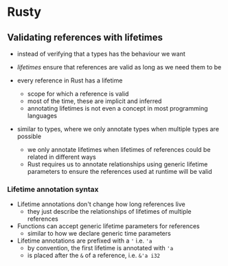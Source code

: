 # Rusty

## Validating references with lifetimes

- instead of verifying that a types has the behaviour we want
- _lifetimes_ ensure that references are valid as long as we need them to be

- every reference in Rust has a lifetime

  - scope for which a reference is valid
  - most of the time, these are implicit and inferred
  - annotating lifetimes is not even a concept in most programming languages

- similar to types, where we only annotate types when multiple types are possible
  - we only annotate lifetimes when lifetimes of references could be related in different ways
  - Rust requires us to annotate relationships using generic lifetime parameters to ensure the references used at runtime will be valid

### Lifetime annotation syntax

- Lifetime annotations don't change how long references live
  - they just describe the relationships of lifetimes of multiple references
- Functions can accept generic lifetime parameters for references
  - similar to how we declare generic time parameters
- Lifetime annotations are prefixed with a `'` i.e. `'a`
  - by convention, the first lifetime is annotated with `'a`
  - is placed after the `&` of a reference, i.e. `&'a i32`
